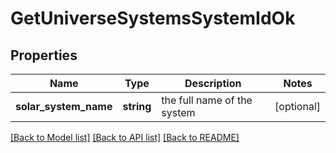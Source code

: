 # GetUniverseSystemsSystemIdOk

## Properties
Name | Type | Description | Notes
------------ | ------------- | ------------- | -------------
**solar_system_name** | **string** | the full name of the system | [optional] 

[[Back to Model list]](../README.md#documentation-for-models) [[Back to API list]](../README.md#documentation-for-api-endpoints) [[Back to README]](../README.md)


